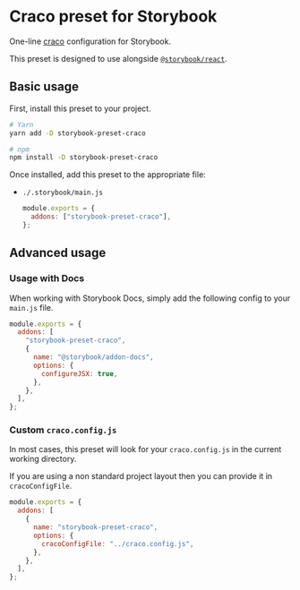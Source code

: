 # Craco preset for Storybook

One-line [craco](https://github.com/gsoft-inc/craco) configuration for Storybook.

This preset is designed to use alongside [`@storybook/react`](https://github.com/storybookjs/storybook/tree/master/app/react).

## Basic usage

First, install this preset to your project.

```sh
# Yarn
yarn add -D storybook-preset-craco

# npm
npm install -D storybook-preset-craco
```

Once installed, add this preset to the appropriate file:

- `./.storybook/main.js`

  ```js
  module.exports = {
    addons: ["storybook-preset-craco"],
  };
  ```

## Advanced usage

### Usage with Docs

When working with Storybook Docs, simply add the following config to your `main.js` file.

```js
module.exports = {
  addons: [
    "storybook-preset-craco",
    {
      name: "@storybook/addon-docs",
      options: {
        configureJSX: true,
      },
    },
  ],
};
```

### Custom `craco.config.js`

In most cases, this preset will look for your `craco.config.js` in the current working directory.

If you are using a non standard project layout then you can provide it in `cracoConfigFile`.

```js
module.exports = {
  addons: [
    {
      name: "storybook-preset-craco",
      options: {
        cracoConfigFile: "../craco.config.js",
      },
    },
  ],
};
```
